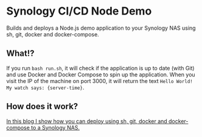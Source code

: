 # Synology CI/CD Node Demo

Builds and deploys a Node.js demo application to your Synology NAS using sh, git, docker and docker-compose.

## What!?

If you run `bash run.sh`, it will check if the application is up to date (with Git) and use
Docker and Docker Compose to spin up the application. When you visit the IP of the machine on
port 3000, it will return the text `Hello World! My watch says: {server-time}`.

## How does it work?

<a href="https://keestalkstech.com/2019/11/docker-on-synology-from-git-to-running-container-the-easy-way/">In this blog I show how you can deploy using sh, git, docker and docker-compose to a Synology NAS.</a>
